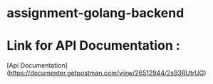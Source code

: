 # assignment-golang-backend

# Link for API Documentation :

[Api Documentation] (https://documenter.getpostman.com/view/26512944/2s93RUtrUG)